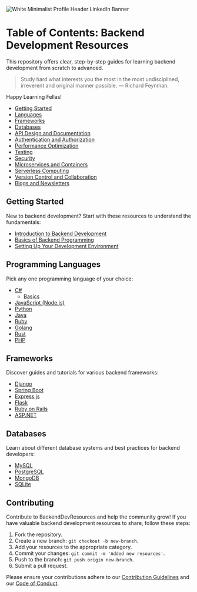 ![White Minimalist Profile Header LinkedIn Banner](https://github.com/Satyxm/BackendDevResources/assets/97077594/f470e7b0-a6cb-4e0a-8157-12f48571a1f1)



# Table of Contents: Backend Development Resources

This repository offers clear, step-by-step guides for learning backend development from scratch to advanced.

> Study hard what interests you the most in the most undisciplined, irreverent and original manner possible. — Richard Feynman.

Happy Learning Fellas!

- [Getting Started](#getting-started)
- [Languages](#languages)
- [Frameworks](#frameworks)
- [Databases](#databases)
- [API Design and Documentation](#api-design-and-documentation)
- [Authentication and Authorization](#authentication-and-authorization)
- [Performance Optimization](#performance-optimization)
- [Testing](#testing)
- [Security](#security)
- [Microservices and Containers](#microservices-and-containers)
- [Serverless Computing](#serverless-computing)
- [Version Control and Collaboration](#version-control-and-collaboration)
- [Blogs and Newsletters](#blogs-and-newsletters)

## Getting Started

New to backend development? Start with these resources to understand the fundamentals:

- [Introduction to Backend Development](https://www.freecodecamp.org/news/learn-backend-development/)
- [Basics of Backend Programming](https://www.codecademy.com/learn/introduction-to-back-end-programming)
- [Setting Up Your Development Environment](https://youtu.be/ZbQQYUl-ojA?si=jSyzSHG0rvABgIQo)

## Programming Languages

Pick any one programming language of your choice:



- [C#](link-to-ruby-resources)
  - [Basics](https://www.w3schools.com/cs/index.php)
- [JavaScript (Node.js)](link-to-nodejs-resources)
- [Python](link-to-python-resources)
- [Java](link-to-java-resources)
- [Ruby](link-to-ruby-resources)
- [Golang](link-to-ruby-resources)
- [Rust](link-to-ruby-resources)
- [PHP](link-to-php-resources)

## Frameworks

Discover guides and tutorials for various backend frameworks:

- [Django](link-to-django-resources)
- [Spring Boot](link-to-java-resources)
- [Express.js](link-to-expressjs-resources)
- [Flask](link-to-flask-resources)
- [Ruby on Rails](link-to-rails-resources)
- [ASP.NET](link-to-aspnet-resources)

## Databases

Learn about different database systems and best practices for backend developers:

- [MySQL](link-to-mysql-resources)
- [PostgreSQL](link-to-postgresql-resources)
- [MongoDB](link-to-mongodb-resources)
- [SQLite](link-to-sqlite-resources)

## Contributing

Contribute to BackendDevResources and help the community grow! If you have valuable backend development resources to share, follow these steps:

1. Fork the repository.
2. Create a new branch: `git checkout -b new-branch`.
3. Add your resources to the appropriate category.
4. Commit your changes: `git commit -m 'Added new resources'`.
5. Push to the branch: `git push origin new-branch`.
6. Submit a pull request.

Please ensure your contributions adhere to our [Contribution Guidelines](ContributionGuidelines.md) and our [Code of Conduct](CODE_OF_CONDUCT.md).


